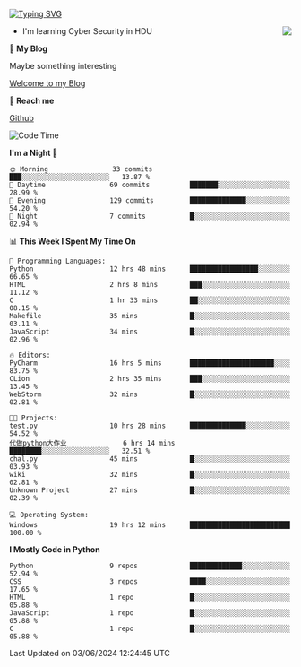 [![Typing SVG](https://readme-typing-svg.herokuapp.com?font=Fira+Code&pause=1000&random=false&width=450&height=60&lines=Hello+%F0%9F%91%8B%F0%9F%8F%BB;I'm+JBNRZ)](https://git.io/typing-svg)

<a href="#">
  <img align="right" src="https://github-readme-stats.vercel.app/api?username=JBNRZ&show_icons=true&bg_color=15,f2f7fd,E0EAFC" />
</a>

- I'm learning Cyber Security in HDU

 **🌱 My Blog**

Maybe something interesting

[Welcome to my Blog](https://jbnrz.com.cn/)

 **💬 Reach me** 

[Github](https://github.com/JBNRZ)


<!--START_SECTION:waka-->
![Code Time](http://img.shields.io/badge/Code%20Time-525%20hrs%2054%20mins-blue)

**I'm a Night 🦉** 

```text
🌞 Morning                33 commits          ███░░░░░░░░░░░░░░░░░░░░░░   13.87 % 
🌆 Daytime                69 commits          ███████░░░░░░░░░░░░░░░░░░   28.99 % 
🌃 Evening                129 commits         ██████████████░░░░░░░░░░░   54.20 % 
🌙 Night                  7 commits           █░░░░░░░░░░░░░░░░░░░░░░░░   02.94 % 
```


📊 **This Week I Spent My Time On** 

```text
💬 Programming Languages: 
Python                   12 hrs 48 mins      █████████████████░░░░░░░░   66.65 % 
HTML                     2 hrs 8 mins        ███░░░░░░░░░░░░░░░░░░░░░░   11.12 % 
C                        1 hr 33 mins        ██░░░░░░░░░░░░░░░░░░░░░░░   08.15 % 
Makefile                 35 mins             █░░░░░░░░░░░░░░░░░░░░░░░░   03.11 % 
JavaScript               34 mins             █░░░░░░░░░░░░░░░░░░░░░░░░   02.96 % 

🔥 Editors: 
PyCharm                  16 hrs 5 mins       █████████████████████░░░░   83.75 % 
CLion                    2 hrs 35 mins       ███░░░░░░░░░░░░░░░░░░░░░░   13.45 % 
WebStorm                 32 mins             █░░░░░░░░░░░░░░░░░░░░░░░░   02.81 % 

🐱‍💻 Projects: 
test.py                  10 hrs 28 mins      ██████████████░░░░░░░░░░░   54.52 % 
代做python大作业              6 hrs 14 mins       ████████░░░░░░░░░░░░░░░░░   32.51 % 
chal.py                  45 mins             █░░░░░░░░░░░░░░░░░░░░░░░░   03.93 % 
wiki                     32 mins             █░░░░░░░░░░░░░░░░░░░░░░░░   02.81 % 
Unknown Project          27 mins             █░░░░░░░░░░░░░░░░░░░░░░░░   02.39 % 

💻 Operating System: 
Windows                  19 hrs 12 mins      █████████████████████████   100.00 % 
```

**I Mostly Code in Python** 

```text
Python                   9 repos             █████████████░░░░░░░░░░░░   52.94 % 
CSS                      3 repos             ████░░░░░░░░░░░░░░░░░░░░░   17.65 % 
HTML                     1 repo              █░░░░░░░░░░░░░░░░░░░░░░░░   05.88 % 
JavaScript               1 repo              █░░░░░░░░░░░░░░░░░░░░░░░░   05.88 % 
C                        1 repo              █░░░░░░░░░░░░░░░░░░░░░░░░   05.88 % 
```




 Last Updated on 03/06/2024 12:24:45 UTC
<!--END_SECTION:waka-->

